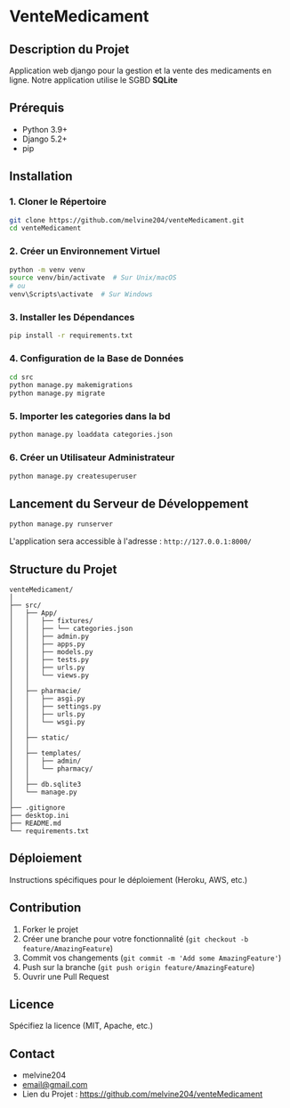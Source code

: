 # VenteMedicament

## Description du Projet

Application web django pour la gestion et la vente des medicaments en ligne. Notre application utilise le SGBD **SQLite**

## Prérequis

- Python 3.9+
- Django 5.2+
- pip

## Installation

### 1. Cloner le Répertoire

```bash
git clone https://github.com/melvine204/venteMedicament.git
cd venteMedicament
```

### 2. Créer un Environnement Virtuel

```bash
python -m venv venv
source venv/bin/activate  # Sur Unix/macOS
# ou 
venv\Scripts\activate  # Sur Windows
```

### 3. Installer les Dépendances

```bash
pip install -r requirements.txt
```

### 4. Configuration de la Base de Données

```bash
cd src
python manage.py makemigrations
python manage.py migrate
```

### 5. Importer les categories dans la bd

```bash
python manage.py loaddata categories.json
```

### 6. Créer un Utilisateur Administrateur

```bash
python manage.py createsuperuser
```

## Lancement du Serveur de Développement

```bash
python manage.py runserver
```

L'application sera accessible à l'adresse : `http://127.0.0.1:8000/`

## Structure du Projet

```
venteMedicament/
│
├── src/
│   ├── App/
│   │   ├── fixtures/
│   │   ├── └── categories.json
│   │   ├── admin.py
│   │   ├── apps.py
│   │   ├── models.py
│   │   ├── tests.py
│   │   ├── urls.py
│   │   └── views.py
│   │   
│   ├── pharmacie/
│   │   ├── asgi.py
│   │   ├── settings.py
│   │   ├── urls.py
│   │   └── wsgi.py
│   │   
│   ├── static/
│   │   
│   ├── templates/
│   │   ├── admin/
│   │   └── pharmacy/
│   │   
│   ├── db.sqlite3
│   └── manage.py
│
├── .gitignore
├── desktop.ini
├── README.md
└── requirements.txt
```

## Déploiement

Instructions spécifiques pour le déploiement (Heroku, AWS, etc.)

## Contribution

1. Forker le projet
2. Créer une branche pour votre fonctionnalité (`git checkout -b feature/AmazingFeature`)
3. Commit vos changements (`git commit -m 'Add some AmazingFeature'`)
4. Push sur la branche (`git push origin feature/AmazingFeature`)
5. Ouvrir une Pull Request

## Licence

Spécifiez la licence (MIT, Apache, etc.)

## Contact

- melvine204
- email@gmail.com
- Lien du Projet : https://github.com/melvine204/venteMedicament
